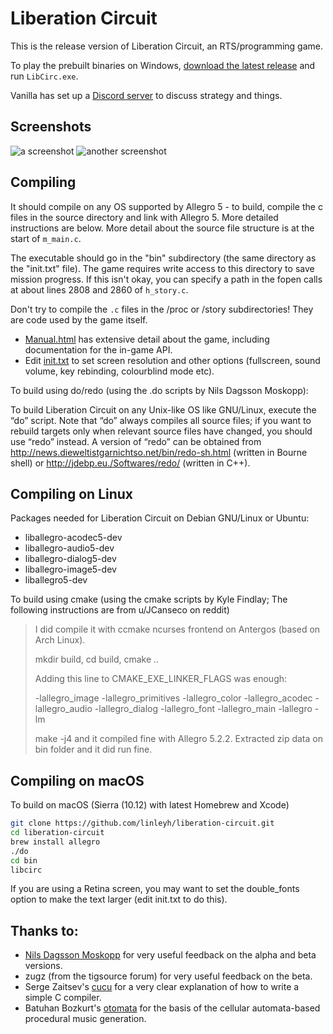 # Liberation Circuit

This is the release version of Liberation Circuit, an RTS/programming game.

To play the prebuilt binaries on Windows, [download the latest release](https://github.com/linleyh/liberation-circuit/releases) and run `LibCirc.exe`.

Vanilla has set up a [Discord server](https://discord.gg/8q7DFaM) to discuss strategy and things.

## Screenshots

![a screenshot](https://i.imgur.com/pPIJ03I.png)
![another screenshot](https://i.imgur.com/QKWzkqA.png)

## Compiling

It should compile on any OS supported by Allegro 5 - to build, compile the c files
in the source directory and link with Allegro 5. More detailed instructions are
below. More detail about the source file structure is at the start of `m_main.c`.

The executable should go in the "bin" subdirectory (the same directory as the "init.txt" file).
The game requires write access to this directory to save mission progress. If this isn't okay, you can
specify a path in the fopen calls at about lines 2808 and 2860 of `h_story.c`.

Don't try to compile the `.c` files in the /proc or /story subdirectories! They are code used by the game itself.

- [Manual.html](bin/Manual.html) has extensive detail about the game, including documentation for the in-game API.
- Edit [init.txt](bin/init.txt) to set screen resolution and other options (fullscreen, sound volume, key rebinding, colourblind mode etc).

To build using do/redo (using the .do scripts by Nils Dagsson Moskopp):

To build Liberation Circuit on any Unix-like OS like GNU/Linux,
execute the “do” script. Note that “do” always compiles all source
files; if you want to rebuild targets only when relevant source files
have changed, you should use “redo” instead. A version of “redo” can
be obtained from <http://news.dieweltistgarnichtso.net/bin/redo-sh.html>
(written in Bourne shell) or <http://jdebp.eu./Softwares/redo/> (written
in C++).

## Compiling on Linux

Packages needed for Liberation Circuit on Debian GNU/Linux or Ubuntu:

- liballegro-acodec5-dev
- liballegro-audio5-dev
- liballegro-dialog5-dev
- liballegro-image5-dev
- liballegro5-dev

To build using cmake (using the cmake scripts by Kyle Findlay; The
following instructions are from u/JCanseco on reddit)

> I did compile it with ccmake ncurses frontend on Antergos (based on Arch Linux).
>
> mkdir build, cd build, cmake ..
>
> Adding this line to CMAKE_EXE_LINKER_FLAGS was enough:
>
> -lallegro_image -lallegro_primitives -lallegro_color -lallegro_acodec -lallegro_audio -lallegro_dialog -lallegro_font -lallegro_main -lallegro -lm
>
> make -j4 and it compiled fine with Allegro 5.2.2. Extracted zip data on bin folder and it did run fine.

## Compiling on macOS

To build on macOS (Sierra (10.12) with latest Homebrew and Xcode)

```sh
git clone https://github.com/linleyh/liberation-circuit.git
cd liberation-circuit
brew install allegro
./do
cd bin
libcirc
```

If you are using a Retina screen, you may want to set the double_fonts option to make the text larger (edit init.txt to do this).

## Thanks to:

- [Nils Dagsson Moskopp](https://github.com/erlehmann) for very useful feedback on the alpha and beta versions.
- zugz (from the tigsource forum) for very useful feedback on the beta.
- Serge Zaitsev's [cucu](https://zserge.com/posts/cucu-part1/) for a very clear explanation of how to write a simple C compiler.
- Batuhan Bozkurt's [otomata](http://www.earslap.com/page/otomata.html) for the basis of the cellular automata-based procedural music generation.
